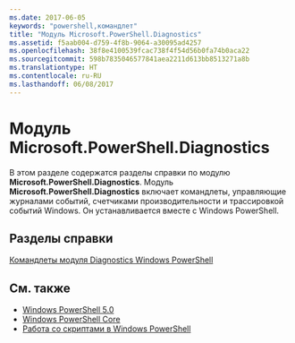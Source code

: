 ```yaml
---
ms.date: 2017-06-05
keywords: "powershell,командлет"
title: "Модуль Microsoft.PowerShell.Diagnostics"
ms.assetid: f5aab004-d759-4f8b-9064-a30095ad4257
ms.openlocfilehash: 38f8e4100539fcac738f4f54d56b0fa74b0aca22
ms.sourcegitcommit: 598b7835046577841aea2211d613bb8513271a8b
ms.translationtype: HT
ms.contentlocale: ru-RU
ms.lasthandoff: 06/08/2017
---
```

# <a name="microsoftpowershelldiagnostics-module"></a>Модуль Microsoft.PowerShell.Diagnostics
В этом разделе содержатся разделы справки по модулю **Microsoft.PowerShell.Diagnostics**. Модуль **Microsoft.PowerShell.Diagnostics** включает командлеты, управляющие журналами событий, счетчиками производительности и трассировкой событий Windows. Он устанавливается вместе с Windows PowerShell.

## <a name="help-topics"></a>Разделы справки
[Командлеты модуля Diagnostics Windows PowerShell](http://go.microsoft.com/fwlink/?LinkID=245858)

## <a name="see-also"></a>См. также
- [Windows PowerShell 5.0](Windows-PowerShell-5.0.md)
- [Windows PowerShell Core](https://technet.microsoft.com/en-us/library/4b75f1e4-f327-48f3-92ab-bf5435094d41)
- [Работа со скриптами в Windows PowerShell](../../getting-started/fundamental/Scripting-with-Windows-PowerShell.md)


